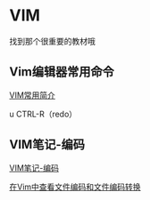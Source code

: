 # VIM

找到那个很重要的教材哦

## Vim编辑器常用命令

[VIM常用简介](https://blog.csdn.net/zhang_yu_ling/article/details/103777714)

u 
CTRL-R（redo）

## VIM笔记-编码

[VIM笔记-编码](https://www.jianshu.com/p/44691357c8ee)

[在Vim中查看文件编码和文件编码转换](https://www.jianshu.com/p/36286fa7a9ed)

